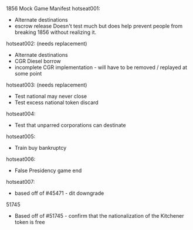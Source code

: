 1856 Mock Game Manifest
hotseat001:
 * Alternate destinations
 * escrow release
 Doesn't test much but does help prevent people from breaking 1856 without realizing it.


hotseat002: (needs replacement)
 * Alternate destinations
 * CGR Diesel borrow
 * incomplete CGR implementation - will have to be removed / replayed at some point

 hotseat003: (needs replacement)
 * Test national may never close
 * Test excess national token discard

 hotseat004:
 * Test that unparred corporations can destinate

 hotseat005:
 * Train buy bankruptcy

 hotseat006:
 * False Presidency game end

 hotseat007:
 * based off of #45471 - dit downgrade

 51745
 * Based off of #51745 - confirm that the nationalization of the Kitchener token is free